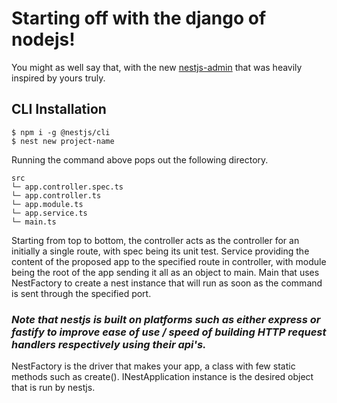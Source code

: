 # Starting off with the django of nodejs!

You might as well say that, with the new [nestjs-admin](https://blog.theodo.com/2019/08/why-theodo-is-investing-in-an-admin-for-nestjs/) that was heavily inspired by yours truly. 

## CLI Installation

```
$ npm i -g @nestjs/cli
$ nest new project-name
```

Running the command above pops out the following directory.

```
src
└─ app.controller.spec.ts
└─ app.controller.ts
└─ app.module.ts
└─ app.service.ts
└─ main.ts
```
Starting from top to bottom, the controller acts as the controller for an initially a single route, with spec being its unit test. 
Service providing the content of the proposed app to the specified route in controller, with module being the root of the app sending it all as an object to main.
Main that uses NestFactory to create a nest instance that will run as soon as the command is sent through the specified port.

### *Note that nestjs is built on platforms such as either express or fastify to improve ease of use / speed of building HTTP request handlers respectively using their api's.*

NestFactory is the driver that makes your app, a class with few static methods such as create(). INestApplication instance is the desired object that is run by nestjs. 
